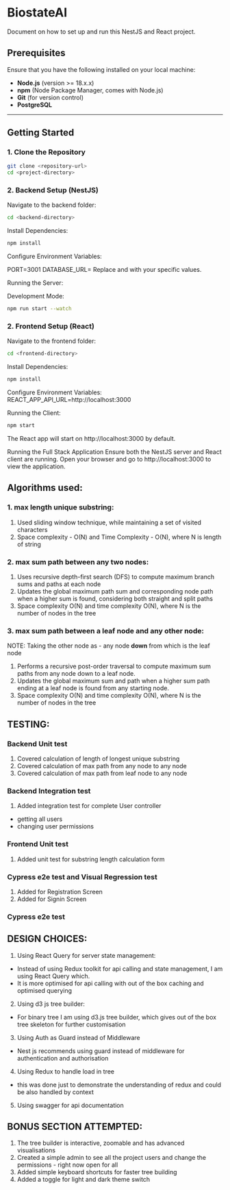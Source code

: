 # BiostateAI

Document on how to set up and run this NestJS and React project.

## Prerequisites

Ensure that you have the following installed on your local machine:

- **Node.js** (version >= 18.x.x)
- **npm** (Node Package Manager, comes with Node.js)
- **Git** (for version control)
- **PostgreSQL**

---

## Getting Started

### 1. Clone the Repository

```bash
git clone <repository-url>
cd <project-directory>
```

### 2. Backend Setup (NestJS)

Navigate to the backend folder:

```bash
cd <backend-directory>
```

Install Dependencies:

```bash
npm install
```

Configure Environment Variables:

PORT=3001
DATABASE_URL=<your-database-url>
Replace <your-database-url> and <your-jwt-secret> with your specific values.

Running the Server:

Development Mode:

```bash
npm run start --watch
```

### 2. Frontend Setup (React)

Navigate to the frontend folder:

```bash
cd <frontend-directory>
```

Install Dependencies:

```bash
npm install
```

Configure Environment Variables:
REACT_APP_API_URL=http://localhost:3000

Running the Client:

```bash
npm start
```

The React app will start on http://localhost:3000 by default.

Running the Full Stack Application
Ensure both the NestJS server and React client are running.
Open your browser and go to http://localhost:3000 to view the application.

## Algorithms used:

### 1. max length unique substring:

1. Used sliding window technique, while maintaining a set of visited characters
2. Space complexity - O(N) and Time Complexity - O(N), where N is length of string

### 2. max sum path between any two nodes:

1. Uses recursive depth-first search (DFS) to compute maximum branch sums and paths at each node
2. Updates the global maximum path sum and corresponding node path when a higher sum is found, considering both straight and split paths
3. Space complexity O(N) and time complexity O(N), where N is the number of nodes in the tree

### 3. max sum path between a leaf node and any other node:

NOTE: Taking the other node as - any node **down** from which is the leaf node

1. Performs a recursive post-order traversal to compute maximum sum paths from any node down to a leaf node.
2. Updates the global maximum sum and path when a higher sum path ending at a leaf node is found from any starting node.
3. Space complexity O(N) and time complexity O(N), where N is the number of nodes in the tree

## TESTING:

### Backend Unit test

1. Covered calculation of length of longest unique substring
2. Covered calculation of max path from any node to any node
3. Covered calculation of max path from leaf node to any node

### Backend Integration test

1. Added integration test for complete User controller

- getting all users
- changing user permissions

### Frontend Unit test

1. Added unit test for substring length calculation form

### Cypress e2e test and Visual Regression test

1. Added for Registration Screen
2. Added for Signin Screen

### Cypress e2e test

## DESIGN CHOICES:

1. Using React Query for server state management:

- Instead of using Redux toolkit for api calling and state management, I am using React Query which.
- It is more optimised for api calling with out of the box caching and optimised querying

2. Using d3 js tree builder:

- For binary tree I am using d3.js tree builder, which gives out of the box tree skeleton for further customisation

3. Using Auth as Guard instead of Middleware

- Nest js recommends using guard instead of middleware for authentication and authorisation

4. Using Redux to handle load in tree

- this was done just to demonstrate the understanding of redux and could be also handled by context

5. Using swagger for api documentation

## BONUS SECTION ATTEMPTED:

1. The tree builder is interactive, zoomable and has advanced visualisations
2. Created a simple admin to see all the project users and change the permissions - right now open for all
3. Added simple keyboard shortcuts for faster tree building
4. Added a toggle for light and dark theme switch
